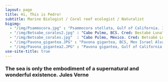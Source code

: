 ```yaml
---
layout: page
title: Hi, This is Pedro!
subtitle: Marine Biologist / Coral reef ecologist / Naturalist
bigimg:  
  - "/img/Psammocora.jpg" : "Psammocora stellata, Gulf of California. Israel Alvarez"
  - "/img/Betsabe_corales2.jpg" : "Cabo Pulmo, BCS. Cred: Bestabé Luna"
  - "/img/Betsabe_corales.jpg"  : "Cabo Pulmo, México. Cred: Betsabé Luna" 
  - "/img/Pavona_gigantea.JPG" : "Pavona gigantea, BCS, Mex Israel Alvarez"
  - "/img/Pavona_gigantea2.JPG" : "Pavona gigantea, Gulf of California Israel Alvarez"
use-site-title: true
---
```


### The sea is only the embodiment of a supernatural and wonderful existence.   Jules Verne


